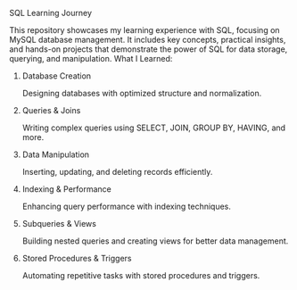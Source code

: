 
SQL Learning Journey 

This repository showcases my learning experience with SQL, focusing on MySQL database management. It includes key concepts, practical insights, and hands-on projects that demonstrate the power of SQL for data storage, querying, and manipulation.
What I Learned:
1. Database Creation

    Designing databases with optimized structure and normalization.

2. Queries & Joins

    Writing complex queries using SELECT, JOIN, GROUP BY, HAVING, and more.

3. Data Manipulation

    Inserting, updating, and deleting records efficiently.

4. Indexing & Performance

    Enhancing query performance with indexing techniques.

5. Subqueries & Views

    Building nested queries and creating views for better data management.

6. Stored Procedures & Triggers

    Automating repetitive tasks with stored procedures and triggers.
